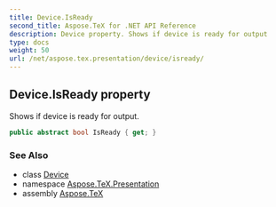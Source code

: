 ```yaml
---
title: Device.IsReady
second_title: Aspose.TeX for .NET API Reference
description: Device property. Shows if device is ready for output
type: docs
weight: 50
url: /net/aspose.tex.presentation/device/isready/
---
```

## Device.IsReady property

Shows if device is ready for output.

```csharp
public abstract bool IsReady { get; }
```

### See Also

* class [Device](../)
* namespace [Aspose.TeX.Presentation](../../device/)
* assembly [Aspose.TeX](../../../)


